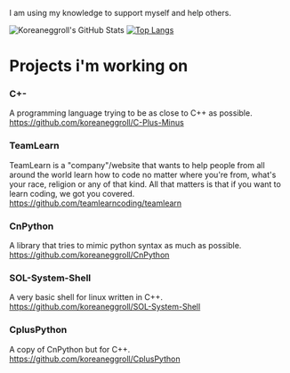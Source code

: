 I am using my knowledge to support myself and help others.

![Koreaneggroll's GitHub Stats](https://github-readme-stats.vercel.app/api?username=koreaneggroll)
[![Top Langs](https://github-readme-stats.vercel.app/api/top-langs/?username=koreaneggroll&layout=compact)](https://github.com/koreaneggroll/github-readme-stats)


# Projects i'm working on

### C+-
  A programming language trying to be as close to C++ as possible. https://github.com/koreaneggroll/C-Plus-Minus

 ### TeamLearn 
   TeamLearn is a "company"/website that wants to help people from all around the world learn how to code no matter where you're from, what's your race, religion or any of that kind. All that matters is that if you want to learn coding, we got you covered. https://github.com/teamlearncoding/teamlearn

 ### CnPython
   A library that tries to mimic python syntax as much as possible. https://github.com/koreaneggroll/CnPython
  
 ### SOL-System-Shell
   A very basic shell for linux written in C++. https://github.com/koreaneggroll/SOL-System-Shell
   
 ### CplusPython
   A copy of CnPython but for C++. https://github.com/koreaneggroll/CplusPython
